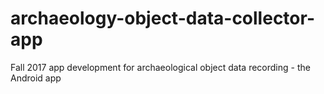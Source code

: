 # archaeology-object-data-collector-app
Fall 2017 app development for archaeological object data recording - the Android app
